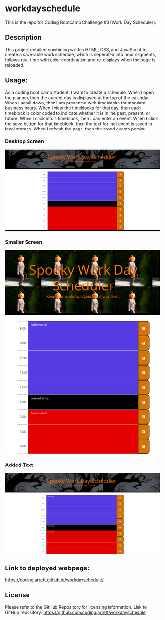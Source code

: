 # workdayschedule
This is the repo for Coding Bootcamp Challenge #3 (Work Day Scheduler).

## Description
This project entailed combining written HTML, CSS, and JavaScript to create a save-able work schedule, which is seperated into hour segments, follows real-time with color coordination and re-displays when the page is reloaded.

## Usage:
As a coding boot camp student, I want to create a schedule. When I open the planner, then the current day is displayed at the top of the calendar. When I scroll down, then I am presented with timeblocks for standard business hours. When I view the timeblocks for that day, then each timeblock is color coded to indicate whether it is in the past, present, or future. When I click into a timeblock, then I can enter an event. When I click the save button for that timeblock, then the text for that event is saved in local storage. When I refresh the page, then the saved events persist.

### Desktop Screen
![Screenshot of project on a desktop screen](assets/images/desktop.png)

### Smaller Screen
![Screenshot of the project on a smaller screen](assets/images/smaller-screen.png)

### Added Text
![Screenshots of the added text](assets/images/added-text.png) 

## Link to deployed webpage: 
https://codingjarrett.github.io/workdayschedule/

## License
Please refer to the GitHub Repository for licensing information. Link to GitHub repository: https://github.com/codingjarrett/workdayschedule
